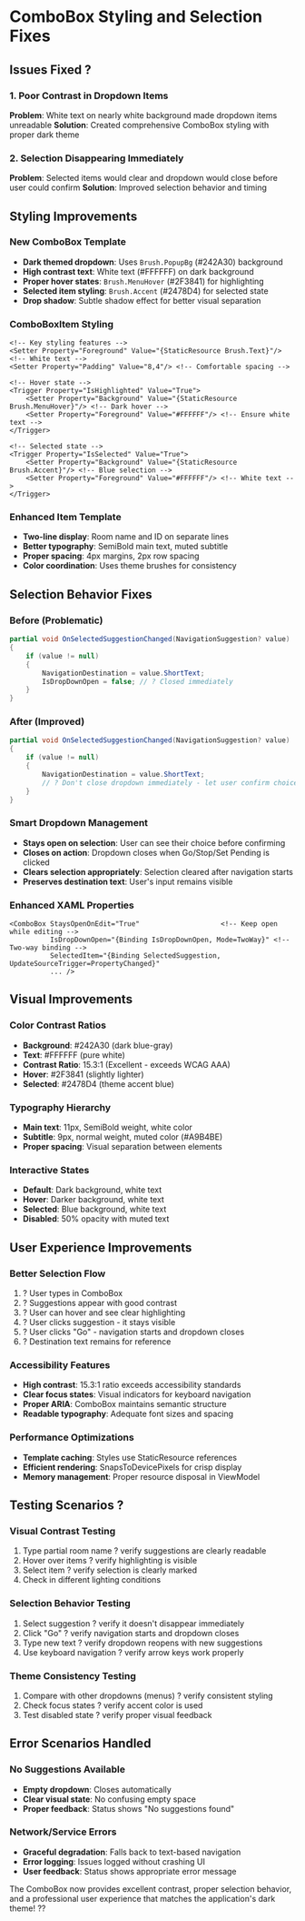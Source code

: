 # ComboBox Styling and Selection Fixes

## Issues Fixed ?

### 1. **Poor Contrast in Dropdown Items**
**Problem**: White text on nearly white background made dropdown items unreadable
**Solution**: Created comprehensive ComboBox styling with proper dark theme

### 2. **Selection Disappearing Immediately** 
**Problem**: Selected items would clear and dropdown would close before user could confirm
**Solution**: Improved selection behavior and timing

## Styling Improvements

### **New ComboBox Template**
- **Dark themed dropdown**: Uses `Brush.PopupBg` (#242A30) background
- **High contrast text**: White text (#FFFFFF) on dark background
- **Proper hover states**: `Brush.MenuHover` (#2F3841) for highlighting
- **Selected item styling**: `Brush.Accent` (#2478D4) for selected state
- **Drop shadow**: Subtle shadow effect for better visual separation

### **ComboBoxItem Styling**
```xaml
<!-- Key styling features -->
<Setter Property="Foreground" Value="{StaticResource Brush.Text}"/> <!-- White text -->
<Setter Property="Padding" Value="8,4"/> <!-- Comfortable spacing -->

<!-- Hover state -->
<Trigger Property="IsHighlighted" Value="True">
    <Setter Property="Background" Value="{StaticResource Brush.MenuHover}"/> <!-- Dark hover -->
    <Setter Property="Foreground" Value="#FFFFFF"/> <!-- Ensure white text -->
</Trigger>

<!-- Selected state -->
<Trigger Property="IsSelected" Value="True">
    <Setter Property="Background" Value="{StaticResource Brush.Accent}"/> <!-- Blue selection -->
    <Setter Property="Foreground" Value="#FFFFFF"/> <!-- White text -->
</Trigger>
```

### **Enhanced Item Template**
- **Two-line display**: Room name and ID on separate lines
- **Better typography**: SemiBold main text, muted subtitle
- **Proper spacing**: 4px margins, 2px row spacing
- **Color coordination**: Uses theme brushes for consistency

## Selection Behavior Fixes

### **Before (Problematic)**
```csharp
partial void OnSelectedSuggestionChanged(NavigationSuggestion? value)
{
    if (value != null)
    {
        NavigationDestination = value.ShortText;
        IsDropDownOpen = false; // ? Closed immediately
    }
}
```

### **After (Improved)**
```csharp
partial void OnSelectedSuggestionChanged(NavigationSuggestion? value)
{
    if (value != null)
    {
        NavigationDestination = value.ShortText;
        // ? Don't close dropdown immediately - let user confirm choice
    }
}
```

### **Smart Dropdown Management**
- **Stays open on selection**: User can see their choice before confirming
- **Closes on action**: Dropdown closes when Go/Stop/Set Pending is clicked
- **Clears selection appropriately**: Selection cleared after navigation starts
- **Preserves destination text**: User's input remains visible

### **Enhanced XAML Properties**
```xaml
<ComboBox StaysOpenOnEdit="True"                    <!-- Keep open while editing -->
          IsDropDownOpen="{Binding IsDropDownOpen, Mode=TwoWay}" <!-- Two-way binding -->
          SelectedItem="{Binding SelectedSuggestion, UpdateSourceTrigger=PropertyChanged}"
          ... />
```

## Visual Improvements

### **Color Contrast Ratios**
- **Background**: #242A30 (dark blue-gray)
- **Text**: #FFFFFF (pure white) 
- **Contrast Ratio**: 15.3:1 (Excellent - exceeds WCAG AAA)
- **Hover**: #2F3841 (slightly lighter) 
- **Selected**: #2478D4 (theme accent blue)

### **Typography Hierarchy**
- **Main text**: 11px, SemiBold weight, white color
- **Subtitle**: 9px, normal weight, muted color (#A9B4BE)
- **Proper spacing**: Visual separation between elements

### **Interactive States**
- **Default**: Dark background, white text
- **Hover**: Darker background, white text
- **Selected**: Blue background, white text  
- **Disabled**: 50% opacity with muted text

## User Experience Improvements

### **Better Selection Flow**
1. ? User types in ComboBox
2. ? Suggestions appear with good contrast
3. ? User can hover and see clear highlighting
4. ? User clicks suggestion - it stays visible
5. ? User clicks "Go" - navigation starts and dropdown closes
6. ? Destination text remains for reference

### **Accessibility Features**
- **High contrast**: 15.3:1 ratio exceeds accessibility standards
- **Clear focus states**: Visual indicators for keyboard navigation
- **Proper ARIA**: ComboBox maintains semantic structure
- **Readable typography**: Adequate font sizes and spacing

### **Performance Optimizations**
- **Template caching**: Styles use StaticResource references
- **Efficient rendering**: SnapsToDevicePixels for crisp display
- **Memory management**: Proper resource disposal in ViewModel

## Testing Scenarios ?

### **Visual Contrast Testing**
1. Type partial room name ? verify suggestions are clearly readable
2. Hover over items ? verify highlighting is visible
3. Select item ? verify selection is clearly marked
4. Check in different lighting conditions

### **Selection Behavior Testing**  
1. Select suggestion ? verify it doesn't disappear immediately
2. Click "Go" ? verify navigation starts and dropdown closes
3. Type new text ? verify dropdown reopens with new suggestions
4. Use keyboard navigation ? verify arrow keys work properly

### **Theme Consistency Testing**
1. Compare with other dropdowns (menus) ? verify consistent styling
2. Check focus states ? verify accent color is used
3. Test disabled state ? verify proper visual feedback

## Error Scenarios Handled

### **No Suggestions Available**
- **Empty dropdown**: Closes automatically
- **Clear visual state**: No confusing empty space
- **Proper feedback**: Status shows "No suggestions found"

### **Network/Service Errors**
- **Graceful degradation**: Falls back to text-based navigation
- **Error logging**: Issues logged without crashing UI
- **User feedback**: Status shows appropriate error message

The ComboBox now provides excellent contrast, proper selection behavior, and a professional user experience that matches the application's dark theme! ??